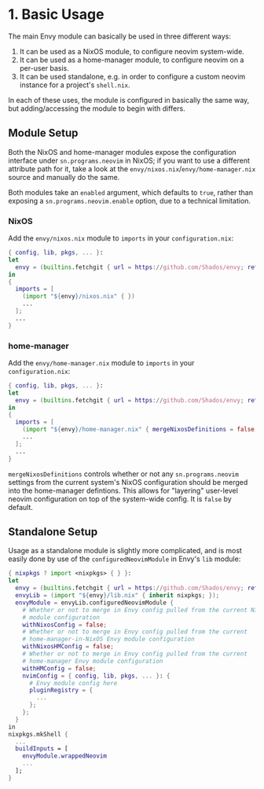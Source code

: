 # 1. Basic Usage
The main Envy module can basically be used in three different ways:
1) It can be used as a NixOS module, to configure neovim system-wide.
2) It can be used as a home-manager module, to configure neovim on a per-user
    basis.
3) It can be used standalone, e.g. in order to configure a custom neovim
   instance for a project's `shell.nix`.

In each of these uses, the module is configured in basically the same way, but
adding/accessing the module to begin with differs.


## Module Setup

Both the NixOS and home-manager modules expose the configuration interface
under `sn.programs.neovim` in NixOS; if you want to use a different
attribute path for it, take a look at the
`envy/nixos.nix`/`envy/home-manager.nix` source and manually do the same.

Both modules take an `enabled` argument, which defaults to `true`, rather than
exposing a `sn.programs.neovim.enable` option, due to a technical limitation.

### NixOS

Add the `envy/nixos.nix` module to `imports` in your `configuration.nix`:
```nix
{ config, lib, pkgs, ... }:
let
  envy = (builtins.fetchgit { url = https://github.com/Shados/envy; ref = "master"; });
in
{
  imports = [
    (import "${envy}/nixos.nix" { })
    ...
  ];
  ...
}
```

### home-manager
Add the `envy/home-manager.nix` module to `imports` in your `configuration.nix`:
```nix
{ config, lib, pkgs, ... }:
let
  envy = (builtins.fetchgit { url = https://github.com/Shados/envy; ref = "master"; });
in
{
  imports = [
    (import "${envy}/home-manager.nix" { mergeNixosDefinitions = false; })
    ...
  ];
  ...
}
```

`mergeNixosDefinitions` controls whether or not any `sn.programs.neovim`
settings from the current system's NixOS configuration should be merged into
the home-manager defintions. This allows for "layering" user-level neovim
configuration on top of the system-wide config. It is `false` by default.


## Standalone Setup
Usage as a standalone module is slightly more complicated, and is most easily
done by use of the `configuredNeovimModule` in Envy's `lib` module:
```nix
{ nixpkgs ? import <nixpkgs> { } }:
let
  envy = (builtins.fetchgit { url = https://github.com/Shados/envy; ref = "master"; });
  envyLib = (import "${envy}/lib.nix" { inherit nixpkgs; });
  envyModule = envyLib.configuredNeovimModule {
    # Whether or not to merge in Envy config pulled from the current NixOS Envy
    # module configuration
    withNixosConfig = false;
    # Whether or not to merge in Envy config pulled from the current
    # home-manager-in-NixOS Envy module configuration
    withNixosHMConfig = false;
    # Whether or not to merge in Envy config pulled from the current
    # home-manager Envy module configuration
    withHMConfig = false;
    nvimConfig = { config, lib, pkgs, ... }: {
      # Envy module config here
      pluginRegistry = {
        ...
      };
    };
  }
in
nixpkgs.mkShell {
  ...
  buildInputs = [
    envyModule.wrappedNeovim
    ...
  ];
}
```

